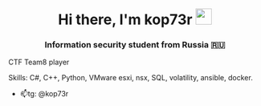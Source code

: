 <h1 align="center">Hi there, I'm kop73r <img src="https://github.com/blackcater/blackcater/raw/main/images/Hi.gif" height="32"/></h1>
<h3 align="center">Information security student from Russia 🇷🇺</h3>

CTF Team8 player

Skills:
C#, C++, Python, VMware esxi, nsx, SQL, volatility, ansible, docker.

- 📫tg: @kop73r

<!---
koptev-vit/koptev-vit is a ✨ special ✨ repository because its `README.md` (this file) appears on your GitHub profile.
You can click the Preview link to take a look at your changes.
--->
